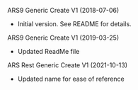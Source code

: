 ARS9 Generic Create V1 (2018-07-06)
* Initial version.  See README for details.

ARS9 Generic Create V1 (2019-03-25)
* Updated ReadMe file

ARS Rest Generic Create V1 (2021-10-13)
* Updated name for ease of reference
